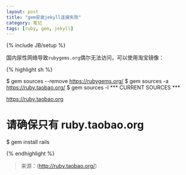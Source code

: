 ```yaml
---
layout: post
title: "gem安装jekyll连接失败"
category: 笔记
tags: [ruby, gem, jekyll]
---
```

{% include JB/setup %}

国内尿性网络导致`rubygems.org`偶尔无法访问，可以使用淘宝镜像：

{% highlight sh %}

$ gem sources --remove https://rubygems.org/
$ gem sources -a https://ruby.taobao.org/
$ gem sources -l
*** CURRENT SOURCES ***

https://ruby.taobao.org
# 请确保只有 ruby.taobao.org
$ gem install rails

{% endhighlight %}

> 来源：(http://ruby.taobao.org/)
